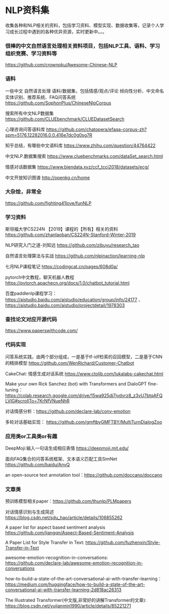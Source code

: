 # NLP资料集
收集各种和NLP相关的资料，包括学习资料、模型实现、数据收集等，记录个人学习成长过程中遇到的各种优异资源，实时更新中。。。

### 很棒的中文自然语言处理相关资料项目，包括NLP工具、语料、学习组织竞赛、学习资料等
https://github.com/crownpku/Awesome-Chinese-NLP

### 语料
一些中文 自然语言处理 语料/数据集，包括情感/观点/评论 倾向性分析、中文命名实体识别、推荐系统、FAQ问答系统
https://github.com/SophonPlus/ChineseNlpCorpus

搜索所有中文NLP数据集 https://github.com/CLUEbenchmark/CLUEDatasetSearch

心理咨询问答语料库 https://github.com/chatopera/efaqa-corpus-zh?spm=5176.12282016.0.0.416e7dc0g0sg7R

知乎总结，有哪些中文语料库 https://www.zhihu.com/question/44764422

中文NLP.数据集搜索 https://www.cluebenchmarks.com/dataSet_search.html

情感对话数据集 https://www.biendata.xyz/ccf_tcci2018/datasets/ecg/

中文开放知识图谱 http://openkg.cn/home

### 大杂烩，非常全
https://github.com/fighting41love/funNLP

### 学习资料
斯坦福大学CS224N 【2019】课程的【所有】相关的资料 https://github.com/zhanlaoban/CS224N-Stanford-Winter-2019

NLP研究入门之道-刘知远 https://github.com/zibuyu/research_tao

自然语言处理算法与实战 https://github.com/nlpinaction/learning-nlp

七月NLP课程笔记 https://codingcat.cn/pages/608d0a/

pytorch中文教程，聊天机器人教程 https://pytorch.apachecn.org/docs/1.0/chatbot_tutorial.html

百度paddlenlp课程学习：https://aistudio.baidu.com/aistudio/education/group/info/24177 、 https://aistudio.baidu.com/aistudio/projectdetail/1978303

### 查找论文对应开源代码
https://www.paperswithcode.com/

### 代码实现
问答系统实践，由两个部分组成，一是基于tf-idf检索的召回模型，二是基于CNN的精排模型 https://github.com/WenRichard/Customer-Chatbot

CakeChat: 情感生成对话系统 https://www.ctolib.com/lukalabs-cakechat.html

Make your own Rick Sanchez (bot) with Transformers and DialoGPT fine-tuning：https://colab.research.google.com/drive/15wa925dj7jvdvrz8_z3vU7btqAFQLVlG#scrollTo=7KrNfVNueNhR

对话情感分析：https://github.com/declare-lab/conv-emotion

多轮对话基础实现： https://github.com/gmftbyGMFTBY/MultiTurnDialogZoo

### 应用类or工具类or有趣
DeepMoji:输入一句话生成相应表情 https://deepmoji.mit.edu/

面向FAQ集合的问答系统框架、文本语义匹配工具SimNet https://github.com/baidu/AnyQ

an open-source text annotation tool：https://github.com/doccano/doccano

### 文章类
预训练模型相关paper：https://github.com/thunlp/PLMpapers

对话情感识别与生成简述 https://blog.csdn.net/sdu_hao/article/details/106855262

A paper list for aspect based sentiment analysis https://github.com/jiangqn/Aspect-Based-Sentiment-Analysis

A Paper List for Style Transfer in Text: https://github.com/fuzhenxin/Style-Transfer-in-Text

awesome-emotion-recognition-in-conversations: https://github.com/declare-lab/awesome-emotion-recognition-in-conversations

how-to-build-a-state-of-the-art-conversational-ai-with-transfer-learning：https://medium.com/huggingface/how-to-build-a-state-of-the-art-conversational-ai-with-transfer-learning-2d818ac26313

The Illustrated Transformer(中文版,非常好的讲解Transformer的文章): https://blog.csdn.net/yujianmin1990/article/details/85221271


